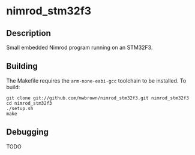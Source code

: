 # nimrod_stm32f3

## Description

Small embedded Nimrod program running on an STM32F3.

## Building

The Makefile requires the `arm-none-eabi-gcc` toolchain to be installed. To build:

```
git clone git://github.com/mwbrown/nimrod_stm32f3.git nimrod_stm32f3
cd nimrod_stm32f3
./setup.sh
make
```

## Debugging

TODO
